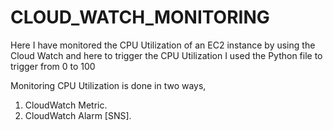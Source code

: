 # CLOUD_WATCH_MONITORING

Here I have monitored the CPU Utilization of an EC2 instance by using the Cloud Watch and
here to trigger the CPU Utilization I used the Python file to trigger from 0 to 100

 Monitoring CPU Utilization is done in two ways,
 1. CloudWatch Metric.
 2. CloudWatch Alarm [SNS].
